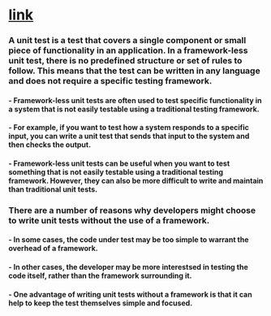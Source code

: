 # [link](https://www.geeksforgeeks.org/embedded-c-cpp-unit-testing-basics/#)

### A unit test is a test that covers a single component or small piece of functionality in an application. In a framework-less unit test, there is no predefined structure or set of rules to follow. This means that the test can be written in any language and does not require a specific testing framework. 

#### - Framework-less unit tests are often used to test specific functionality in a system that is not easily testable using a traditional testing framework.

#### - For example, if you want to test how a system responds to a specific input, you can write a unit test that sends that input to the system and then checks the output. 

#### - Framework-less unit tests can be useful when you want to test something that is not easily testable using a traditional testing framework. However, they can also be more difficult to write and maintain than traditional unit tests. 

### There are a number of reasons why developers might choose to write unit tests without the use of a framework. 

#### - In some cases, the code under test may be too simple to warrant the overhead of a framework. 

#### - In other cases, the developer may be more interestsed in testing the code itself, rather than the framework surrounding it. 

#### - One advantage of writing unit tests without a framework is that it can help to keep the test themselves simple and focused. 